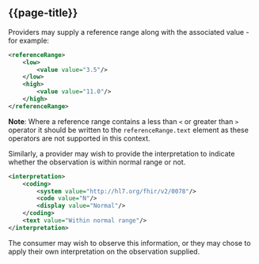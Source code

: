 ## {{page-title}}

Providers may supply a reference range along with the associated value - for example:

```xml
<referenceRange>
    <low>
        <value value="3.5"/>
    </low>
    <high>
        <value value="11.0"/>
    </high>
</referenceRange>
```
<div class="nhsd-a-box nhsd-a-box--bg-light-blue nhsd-!t-margin-bottom-6 nhsd-t-body">
    <b>Note</b>: Where a reference range contains a less than <code>&lt;</code> or greater than <code>&gt;</code> operator it should be written to the <code>referenceRange.text</code> element as these operators are not supported in this context.
</div>

Similarly, a provider may wish to provide the interpretation to indicate whether the observation is within normal range or not. 


```xml
<interpretation>
    <coding>
        <system value="http://hl7.org/fhir/v2/0078"/>
        <code value="N"/>
        <display value="Normal"/>
    </coding>
    <text value="Within normal range"/>
</interpretation>
```

The consumer may wish to observe this information, or they may chose to apply their own interpretation on the observation supplied.
